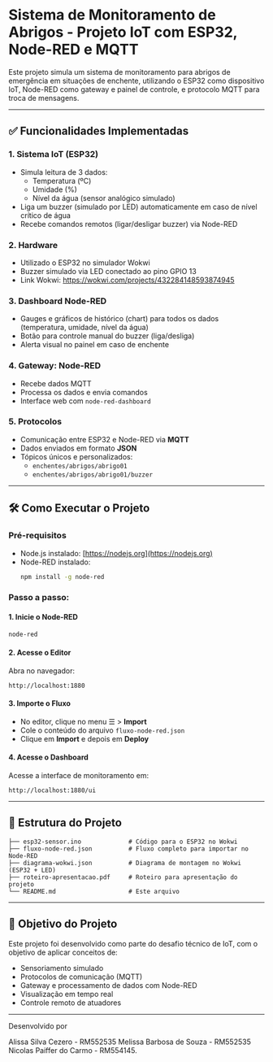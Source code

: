 # Sistema de Monitoramento de Abrigos - Projeto IoT com ESP32, Node-RED e MQTT

Este projeto simula um sistema de monitoramento para abrigos de emergência em situações de enchente, utilizando o ESP32 como dispositivo IoT, Node-RED como gateway e painel de controle, e protocolo MQTT para troca de mensagens.

---

## ✅ Funcionalidades Implementadas

### 1. **Sistema IoT (ESP32)**
- Simula leitura de 3 dados:
  - Temperatura (ºC)
  - Umidade (%)
  - Nível da água (sensor analógico simulado)
- Liga um buzzer (simulado por LED) automaticamente em caso de nível crítico de água
- Recebe comandos remotos (ligar/desligar buzzer) via Node-RED

### 2. **Hardware**
- Utilizado o ESP32 no simulador Wokwi
- Buzzer simulado via LED conectado ao pino GPIO 13
- Link Wokwi: https://wokwi.com/projects/432284148593874945

### 3. **Dashboard Node-RED**
- Gauges e gráficos de histórico (chart) para todos os dados (temperatura, umidade, nível da água)
- Botão para controle manual do buzzer (liga/desliga)
- Alerta visual no painel em caso de enchente

### 4. **Gateway: Node-RED**
- Recebe dados MQTT
- Processa os dados e envia comandos
- Interface web com `node-red-dashboard`

### 5. **Protocolos**
- Comunicação entre ESP32 e Node-RED via **MQTT**
- Dados enviados em formato **JSON**
- Tópicos únicos e personalizados:
  - `enchentes/abrigos/abrigo01`
  - `enchentes/abrigos/abrigo01/buzzer`

---

## 🛠️ Como Executar o Projeto

### Pré-requisitos
- Node.js instalado: [https://nodejs.org](https://nodejs.org)
- Node-RED instalado:
  ```bash
  npm install -g node-red
  ```

### Passo a passo:

#### 1. Inicie o Node-RED
```bash
node-red
```

#### 2. Acesse o Editor
Abra no navegador:
```
http://localhost:1880
```

#### 3. Importe o Fluxo
- No editor, clique no menu ☰ > **Import**
- Cole o conteúdo do arquivo `fluxo-node-red.json`
- Clique em **Import** e depois em **Deploy**

#### 4. Acesse o Dashboard
Acesse a interface de monitoramento em:
```
http://localhost:1880/ui
```

---

## 📂 Estrutura do Projeto
```
├── esp32-sensor.ino             # Código para o ESP32 no Wokwi
├── fluxo-node-red.json          # Fluxo completo para importar no Node-RED
├── diagrama-wokwi.json          # Diagrama de montagem no Wokwi (ESP32 + LED)
├── roteiro-apresentacao.pdf     # Roteiro para apresentação do projeto
└── README.md                    # Este arquivo
```

---

## 🎯 Objetivo do Projeto

Este projeto foi desenvolvido como parte do desafio técnico de IoT, com o objetivo de aplicar conceitos de:
- Sensoriamento simulado
- Protocolos de comunicação (MQTT)
- Gateway e processamento de dados com Node-RED
- Visualização em tempo real
- Controle remoto de atuadores

---

Desenvolvido por 

Alissa Silva Cezero - RM552535
Melissa Barbosa de Souza - RM552535
Nicolas Paiffer do Carmo - RM554145.

